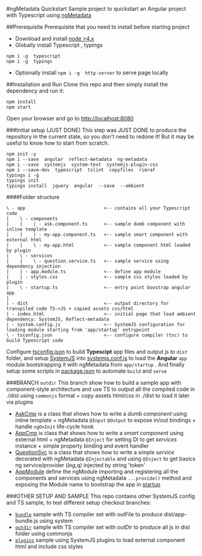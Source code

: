 #ngMetadata Quickstart
Sample project to quickstart an Angular project with Typescript using [ngMetadata](https://github.com/ngParty/ng-metadata)

##Prerequisite
Prerequisite that you need to install before starting project
- Download and install [node >4.x](https://nodejs.org/en/download/)
- Globally install Typescript , typings
```
npm i -g  typescript  
npm i -g  typings
```
- Optionally install `npm i -g  http-server` to serve page locally

##Installation and Run
Clone this repo and then simply install the dependency and run it: 
```
npm install
npm start
```
Open your browser and go to [http://localhost:8080](http://localhost:8080)



###Initial setup (JUST DONE)
This step was JUST DONE to produce the repository in the current state, so you don't need to redone it!
But it may be useful to know how to start from scratch.
```
npm init -y
npm i --save  angular  reflect-metadata  ng-metadata
npm i --save  systemjs  system-text  systemjs-plugin-css
npm i --save-dev  typescript  tslint  copyfiles  rimraf
typings i -g
typings init
typings install  jquery  angular  --save  --ambient
```

####Folder structure
```
\ - app                             <-- contains all your Typescript code
|    \ - components
|    |    | - ask.component.ts      <-- sample dumb component with inline template
|    |    | - my-app.component.ts   <-- sample smart component with external html
|    |    \ - my-app.html           <-- sample component html loaded by plugin
|    \ - services
|    |    \ - question.service.ts   <-- sample service using dependency injection
|    | - app.module.ts              <-- define app module
|    | - styles.css                 <-- sample css styles loaded by plugin
|    \ - startup.ts                 <-- entry point boostrap angular app
|
| - dist                            <-- output directory for transpiled code TS->JS + copied assets css/html
| - index.html                      <-- initial page that load ambient dependency: SystemJS, Reflect-metadata 
| - system.config.js                <-- SystemJS configuration for loading module starting from 'app/startup' entrypoint  
\ - tsconfig.json                   <-- configure compiler (tsc) to build Typescript code 
```

Configure [tsconfig.json](tsconfig.json) to build **Typescipt** app files and output js to `dist` folder, 
and setup [SystemJS](https://github.com/systemjs/systemjs/blob/master/docs/config-api.md) into [systemjs.conf.js](systemjs.conf.js) 
to load the **Angular** `app` module bootstrapping it with ngMetadata from `app/startup` . 
And finally setup some scripts in [package.json](package.json) to automate `build` and `serve`


###BRANCH `outdir`
This branch show how to build a sample app with component-style architecture and use TS to output all the compiled code in ./dist using `commonjs` format + copy assets html/css in ./dist to load it later via plugins
- [AskCmp](app/components/ask.component.ts) is a class that shows how to write a *dumb component* using inline template + ngMetadata `@Input` `@Output` to expose in/out bindings + handle `ngOnInit` life-cycle hook
- [AppCmp](app/components/my-app.component.ts) is class that shows how to write a *smart component* using external html + ngMetadata `@Inject` for setting DI to get *services* instance + simple property binding and event handler
- [QuestionSvc](app/services/question.service.ts) is a class that shows how to write a simple *service* decorated with ngMetadata `@Injectable` and using `@Inject` to get basics ng service/provider ($log,$q) injected by string 'token'
- [AppModule](app/app.module.ts) define the ngModule importing and registering all the components and services using ngMetadata `...provide()` method and exposing the Module name to bootstrap the app in [startup](app/startup.ts)

###OTHER SETUP AND SAMPLE
This repo contains other SystemJS config and TS sample, to test different setup checkout branches:
- [`bundle`](https://github.com/dmorosinotto/ng-metadata-quickstart/tree/bundle) sample with TS compiler set with outFile to produce dist/app-bundle.js using system
- [`outdir`](https://github.com/dmorosinotto/ng-metadata-quickstart/tree/outdir) sample with TS compiler set with outDir to produce all js in dist folder using commonjs
- [`plugins`](https://github.com/dmorosinotto/ng-metadata-quickstart/tree/plugins) sample using SystemJS plugins to load external component html and include css styles
